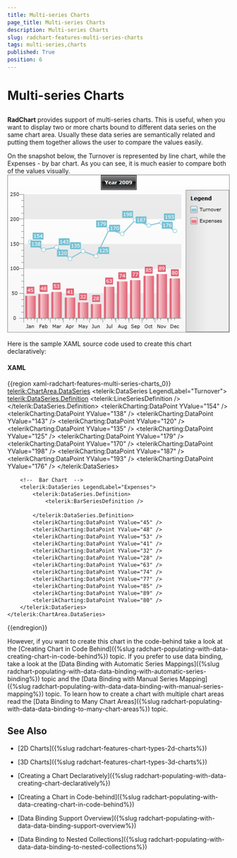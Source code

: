 ```yaml
---
title: Multi-series Charts
page_title: Multi-series Charts
description: Multi-series Charts
slug: radchart-features-multi-series-charts
tags: multi-series,charts
published: True
position: 6
---
```


# Multi-series Charts



## 

__RadChart__ provides support of multi-series charts. This is useful, when you want to display two or more charts bound to different data series on the same chart area. Usually these data series are semantically related and putting them together allows the user to compare the values easily.

On the snapshot below, the Turnover is represented by line chart, while the Expenses - by bar chart. As you can see, it is much easier to compare both of the values visually.
 
      ![](images/RadChart_Features_MultiseriesCharts_01.png)

Here is the sample XAML source code used to create this chart declaratively:

#### __XAML__

{{region xaml-radchart-features-multi-series-charts_0}}
	<telerik:ChartArea.DataSeries>
	    <!--  Line Chart  -->
	    <telerik:DataSeries LegendLabel="Turnover">
	        <telerik:DataSeries.Definition>
	            <telerik:LineSeriesDefinition />
	        </telerik:DataSeries.Definition>
	        <telerikCharting:DataPoint YValue="154" />
	        <telerikCharting:DataPoint YValue="138" />
	        <telerikCharting:DataPoint YValue="143" />
	        <telerikCharting:DataPoint YValue="120" />
	        <telerikCharting:DataPoint YValue="135" />
	        <telerikCharting:DataPoint YValue="125" />
	        <telerikCharting:DataPoint YValue="179" />
	        <telerikCharting:DataPoint YValue="170" />
	        <telerikCharting:DataPoint YValue="198" />
	        <telerikCharting:DataPoint YValue="187" />
	        <telerikCharting:DataPoint YValue="193" />
	        <telerikCharting:DataPoint YValue="176" />
	    </telerik:DataSeries>
	
	    <!--  Bar Chart  -->
	    <telerik:DataSeries LegendLabel="Expenses">
	        <telerik:DataSeries.Definition>
	            <telerik:BarSeriesDefinition />
	
	        </telerik:DataSeries.Definition>
	        <telerikCharting:DataPoint YValue="45" />
	        <telerikCharting:DataPoint YValue="48" />
	        <telerikCharting:DataPoint YValue="53" />
	        <telerikCharting:DataPoint YValue="41" />
	        <telerikCharting:DataPoint YValue="32" />
	        <telerikCharting:DataPoint YValue="28" />
	        <telerikCharting:DataPoint YValue="63" />
	        <telerikCharting:DataPoint YValue="74" />
	        <telerikCharting:DataPoint YValue="77" />
	        <telerikCharting:DataPoint YValue="85" />
	        <telerikCharting:DataPoint YValue="89" />
	        <telerikCharting:DataPoint YValue="80" />
	    </telerik:DataSeries>
	</telerik:ChartArea.DataSeries>
{{endregion}}

However, if you want to create this chart in the code-behind take a look at the [Creating Chart in Code Behind]({%slug radchart-populating-with-data-creating-chart-in-code-behind%}) topic. If you prefer to use data binding, take a look at the [Data Binding with Automatic Series Mappings]({%slug radchart-populating-with-data-data-binding-with-automatic-series-binding%}) topic and the [Data Binding with Manual Series Mapping]({%slug radchart-populating-with-data-data-binding-with-manual-series-mapping%}) topic. To learn how to create a chart with multiple chart areas read the [Data Binding to Many Chart Areas]({%slug radchart-populating-with-data-data-binding-to-many-chart-areas%}) topic.

## See Also

 * [2D Charts]({%slug radchart-features-chart-types-2d-charts%})

 * [3D Charts]({%slug radchart-features-chart-types-3d-charts%})

 * [Creating a Chart Declaratively]({%slug radchart-populating-with-data-creating-chart-declaratively%})

 * [Creating a Chart in Code-behind]({%slug radchart-populating-with-data-creating-chart-in-code-behind%})

 * [Data Binding Support Overview]({%slug radchart-populating-with-data-data-binding-support-overview%})

 * [Data Binding to Nested Collections]({%slug radchart-populating-with-data-data-binding-to-nested-collections%})
